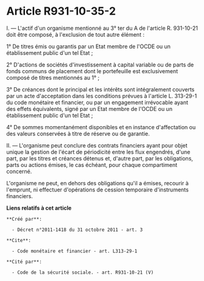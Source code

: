 # Article R931-10-35-2

I. ― L'actif d'un organisme mentionné au 3° ter du A de l'article R. 931-10-21 doit être composé, à l'exclusion de tout autre
élément : 

1° De titres émis ou garantis par un Etat membre de l'OCDE ou un établissement public d'un tel Etat ; 

2° D'actions de sociétés d'investissement à capital variable ou de parts de fonds communs de placement dont le portefeuille
est exclusivement composé de titres mentionnés au 1° ; 

3° De créances dont le principal et les intérêts sont intégralement couverts par un acte d'acceptation dans les conditions
prévues à l'article L. 313-29-1 du code monétaire et financier, ou par un engagement irrévocable ayant des effets
équivalents, signé par un Etat membre de l'OCDE ou un établissement public d'un tel Etat ; 

4° De sommes momentanément disponibles et en instance d'affectation ou des valeurs conservées à titre de réserve ou de
garantie. 

II. ― L'organisme peut conclure des contrats financiers ayant pour objet unique la gestion de l'écart de périodicité entre
les flux engendrés, d'une part, par les titres et créances détenus et, d'autre part, par les obligations, parts ou actions
émises, le cas échéant, pour chaque compartiment concerné. 

L'organisme ne peut, en dehors des obligations qu'il a émises, recourir à l'emprunt, ni effectuer d'opérations de cession
temporaire d'instruments financiers.

**Liens relatifs à cet article**

	**Créé par**:

	  - Décret n°2011-1418 du 31 octobre 2011 - art. 3

	**Cite**:

	  - Code monétaire et financier - art. L313-29-1

	**Cité par**:

	  - Code de la sécurité sociale. - art. R931-10-21 (V)
